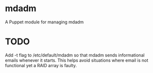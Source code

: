 mdadm
=====

A Puppet module for managing mdadm

TODO
====

Add -t flag to /etc/default/mdadm so that mdadm sends informational emails 
whenever it starts. This helps avoid situations where email is not functional 
yet a RAID array is faulty.

